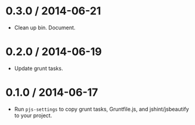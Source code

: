 
0.3.0 / 2014-06-21 
==================

 * Clean up bin. Document.

0.2.0 / 2014-06-19 
==================

 * Update grunt tasks.

0.1.0 / 2014-06-17 
==================

 * Run `pjs-settings` to copy grunt tasks, Gruntfile.js, and jshint/jsbeautify to your project.
